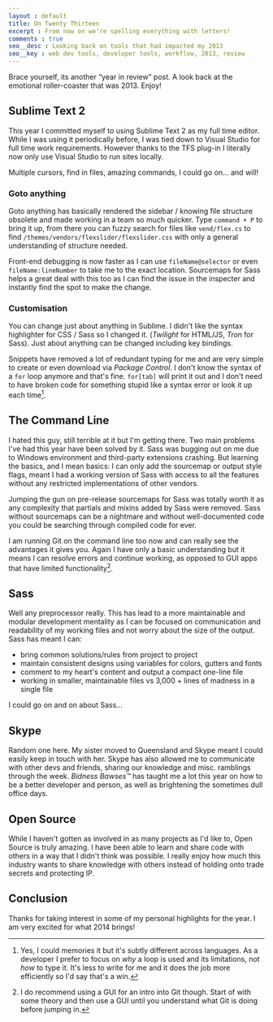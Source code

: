 ```yaml
---
layout : default
title: On Twenty Thirteen
excerpt : From now on we're spelling everything with letters!
comments : true
seo__desc : Looking back on tools that had impacted my 2013
seo__key : web dev tools, developer tools, workflow, 2013, review
---
```

Brace yourself, its another <q>year in review</q> post. A look back at the emotional roller-coaster that was 2013. Enjoy!
<!-- /intro -->

## Sublime Text 2
This year I committed myself to using Sublime Text 2 as my full time editor. While I was using it periodically before, I was tied down to Visual Studio for full time work requirements. However thanks to the TFS plug-in I literally now only use Visual Studio to run sites locally.

Multiple cursors, find in files, amazing commands, I could go on&hellip; and will!

### Goto anything
Goto anything has basically rendered the sidebar / knowing file structure obsolete and made working in a team so much quicker. Type `command + P`
to bring it up, from there you can fuzzy search for files like `vend/flex.cs` to find `/themes/vendors/flexslider/flexslider.css` with only a general understanding of structure needed. 

Front-end debugging is now faster as I can use `fileName@selector` or even `fileName:lineNumber` to take me to the exact location. Sourcemaps for Sass helps a great deal with this too as I can find the issue in the inspecter and instantly find the spot to make the change.

### Customisation
You can change just about anything in Sublime. I didn't like the syntax highlighter for CSS / Sass so I changed it. (<cite>Twilight</cite> for HTML/JS, <cite>Tron</cite> for Sass). Just about anything can be changed including key bindings.

Snippets have removed a lot of redundant typing for me and are very simple to create or even download via <cite>Package Control</cite>. I don't know the syntax of a `for` loop anymore and that's fine. `for[tab]` will print it out and I don't need to have broken code for something stupid like a syntax error or look it up each time[^1].

## The Command Line
I hated this guy, still terrible at it but I'm getting there. Two main problems I've had this year have been solved by it. Sass was bugging out on me due to Windows environment and third-party extensions crashing. But learning the basics, and I mean basics: I can only add the sourcemap or output style flags, meant I had a working version of Sass with access to all the features without any restricted implementations of other vendors.

Jumping the gun on pre-release sourcemaps for Sass was totally worth it as any complexity that partials and mixins added by Sass were removed. Sass without sourcemaps can be a nightmare and without well-documented code you could be searching through compiled code for ever.

I am running Git on the command line too now and can really see the advantages it gives you. Again I have only a basic understanding but it means I can resolve errors and continue working, as opposed to GUI apps that have limited functionality[^2].

## Sass
Well any preprocessor really. This has lead to a more maintainable and modular development mentality as I can be focused on communication and readability of my working files and not worry about the size of the output. Sass has meant I can:

* bring common solutions/rules from project to project
* maintain consistent designs using variables for colors, gutters and fonts
* comment to my heart's content and output a compact one-line file
* working in smaller, maintainable files vs 3,000 + lines of madness in a single file

I could go on and on about Sass&hellip;

## Skype
Random one here. My sister moved to Queensland and Skype meant I could easily keep in touch with her. Skype has also allowed me to communicate with other devs and friends, sharing our knowledge and misc. ramblings through the week. <cite>Bidness Bawses&trade;</cite> has taught me a lot this year on how to be a better developer and person, as well as brightening the sometimes dull office days.

## Open Source
While I haven't gotten as involved in as many projects as I'd like to, Open Source is truly amazing. I have been able to learn and share code with others in a way that I didn't think was possible. I really enjoy how much this industry wants to share knowledge with others instead of holding onto trade secrets and protecting IP.

## Conclusion
Thanks for taking interest in some of my personal highlights for the year. I am very excited for what 2014 brings!


[^1]: Yes, I could memories it but it's subtly different across languages. As a developer I prefer to focus on *why* a loop is used and its limitations, not *how* to type it. It's less to write for me and it does the job more efficiently so I'd say that's a win.
[^2]: I do recommend using a GUI for an intro into Git though. Start of with some theory and then use a GUI until you understand what Git is doing before jumping in.

